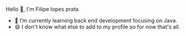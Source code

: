 Hello 👋, I'm Filipe lopes prata</h1>
- 🌱 I’m currently learning back end development focusing on Java.
- 😆 I don't know what else to add to my profile so for now that's all.

